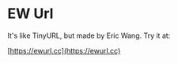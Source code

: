 # EW Url
It's like TinyURL, but made by Eric Wang.
Try it at:

[https://ewurl.cc](https://ewurl.cc)
